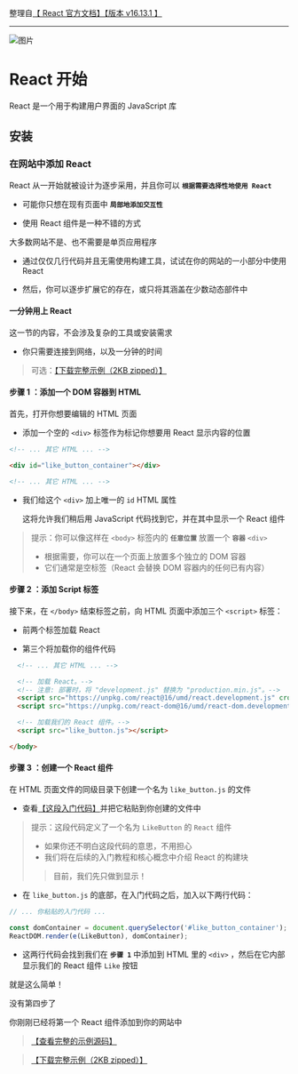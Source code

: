 整理自[【 React 官方文档】【版本 v16.13.1 】](http://www.ruanyifeng.com/blog/2015/03/react.html)

---


![图片](http://www.ruanyifeng.com/blogimg/asset/2015/bg2015033101.png)

# React 开始

React 是一个用于构建用户界面的 JavaScript 库

## 安装

### 在网站中添加 React

React 从一开始就被设计为逐步采用，并且你可以 **`根据需要选择性地使用 React`**

* 可能你只想在现有页面中 **`局部地添加交互性`**

* 使用 React 组件是一种不错的方式

大多数网站不是、也不需要是单页应用程序

* 通过仅仅几行代码并且无需使用构建工具，试试在你的网站的一小部分中使用 React

* 然后，你可以逐步扩展它的存在，或只将其涵盖在少数动态部件中

#### 一分钟用上 React

这一节的内容，不会涉及复杂的工具或安装需求

* 你只需要连接到网络，以及一分钟的时间

> 可选：[【下载完整示例（2KB zipped）】](https://gist.github.com/gaearon/6668a1f6986742109c00a581ce704605/archive/f6c882b6ae18bde42dcf6fdb751aae93495a2275.zip)

#### 步骤 1 ：添加一个 DOM 容器到 HTML

首先，打开你想要编辑的 HTML 页面

* 添加一个空的 `<div>` 标签作为标记你想要用 React 显示内容的位置

```html
<!-- ... 其它 HTML ... -->

<div id="like_button_container"></div>

<!-- ... 其它 HTML ... -->
```

* 我们给这个 `<div>` 加上唯一的 `id` HTML 属性

  这将允许我们稍后用 JavaScript 代码找到它，并在其中显示一个 React 组件

> 提示：你可以像这样在 `<body>` 标签内的 **`任意位置`** 放置一个 **`容器`** `<div>`
> * 根据需要，你可以在一个页面上放置多个独立的 DOM 容器
> * 它们通常是空标签（React 会替换 DOM 容器内的任何已有内容）

#### 步骤 2 ：添加 Script 标签

接下来，在 `</body>` 结束标签之前，向 HTML 页面中添加三个 `<script>` 标签：

* 前两个标签加载 React

* 第三个将加载你的组件代码

```html
  <!-- ... 其它 HTML ... -->

  <!-- 加载 React。-->
  <!-- 注意: 部署时，将 "development.js" 替换为 "production.min.js"。-->
  <script src="https://unpkg.com/react@16/umd/react.development.js" crossorigin></script>
  <script src="https://unpkg.com/react-dom@16/umd/react-dom.development.js" crossorigin></script>

  <!-- 加载我们的 React 组件。-->
  <script src="like_button.js"></script>

</body>
```

#### 步骤 3 ：创建一个 React 组件

在 HTML 页面文件的同级目录下创建一个名为 `like_button.js` 的文件

* 查看[【这段入门代码】](https://gist.github.com/gaearon/0b180827c190fe4fd98b4c7f570ea4a8/raw/b9157ce933c79a4559d2aa9ff3372668cce48de7/LikeButton.js)并把它粘贴到你创建的文件中

> 提示：这段代码定义了一个名为 `LikeButton` 的 `React` 组件
> * 如果你还不明白这段代码的意思，不用担心
> * 我们将在后续的入门教程和核心概念中介绍 React 的构建块
>> 目前，我们先只做到显示！

* 在 `like_button.js` 的底部，在入门代码之后，加入以下两行代码：

```js
// ... 你粘贴的入门代码 ...

const domContainer = document.querySelector('#like_button_container');
ReactDOM.render(e(LikeButton), domContainer);
```

* 这两行代码会找到我们在 **`步骤 1`** 中添加到 HTML 里的 `<div>` ，然后在它内部显示我们的 React 组件 `Like` 按钮

就是这么简单！

没有第四步了

你刚刚已经将第一个 React 组件添加到你的网站中

> [【查看完整的示例源码】](https://gist.github.com/gaearon/6668a1f6986742109c00a581ce704605)

> [【下载完整示例（2KB zipped）】](https://gist.github.com/gaearon/6668a1f6986742109c00a581ce704605/archive/f6c882b6ae18bde42dcf6fdb751aae93495a2275.zip)























































































































































































































































































































































































































































































